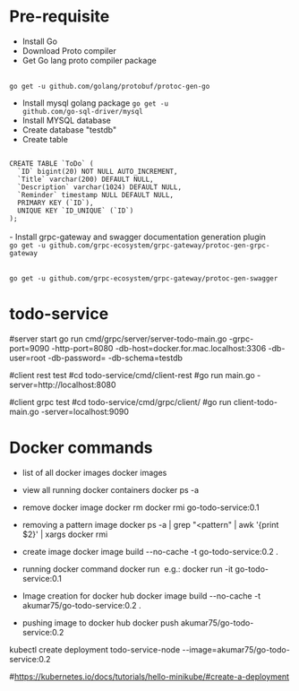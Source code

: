 # Pre-requisite
- Install Go 
- Download Proto compiler
- Get Go lang proto compiler package
<br/>
<code>go get -u github.com/golang/protobuf/protoc-gen-go</code>

- Install mysql golang package
<code>go get -u github.com/go-sql-driver/mysql</code>
-  Install MYSQL database
-  Create database "testdb"
-  Create table 
<code>
CREATE TABLE `ToDo` (
  `ID` bigint(20) NOT NULL AUTO_INCREMENT,
  `Title` varchar(200) DEFAULT NULL,
  `Description` varchar(1024) DEFAULT NULL,
  `Reminder` timestamp NULL DEFAULT NULL,
  PRIMARY KEY (`ID`),
  UNIQUE KEY `ID_UNIQUE` (`ID`)
);
</code>
<br/>
- Install grpc-gateway and swagger documentation generation plugin
<code>
go get -u github.com/grpc-ecosystem/grpc-gateway/protoc-gen-grpc-gateway
</code>
<br/>
<code>
go get -u github.com/grpc-ecosystem/grpc-gateway/protoc-gen-swagger
</code>

# todo-service
#server start
go run cmd/grpc/server/server-todo-main.go -grpc-port=9090 -http-port=8080 -db-host=docker.for.mac.localhost:3306 -db-user=root -db-password=<pass> -db-schema=testdb

#client rest test
#cd todo-service/cmd/client-rest
#go run main.go -server=http://localhost:8080

#client grpc test
#cd todo-service/cmd/grpc/client/
#go run client-todo-main.go -server=localhost:9090


# Docker commands

- list of all docker images
docker images

- view all running docker containers 
docker ps -a

- remove docker image
docker rm <container Id>
docker rmi go-todo-service:0.1

- removing a pattern image
docker ps -a | grep "<pattern" | awk '{print $2}' | xargs docker rmi

- create image
docker image build --no-cache -t go-todo-service:0.2 .

- running docker command
docker run  <image name>
e.g.: docker run -it  go-todo-service:0.1

- Image creation for docker hub
docker image build --no-cache -t akumar75/go-todo-service:0.2 .

- pushing image to docker hub
docker push akumar75/go-todo-service:0.2

kubectl create deployment todo-service-node --image=akumar75/go-todo-service:0.2

#https://kubernetes.io/docs/tutorials/hello-minikube/#create-a-deployment